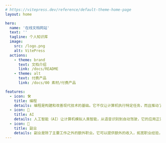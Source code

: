 ```yaml
---
# https://vitepress.dev/reference/default-theme-home-page
layout: home

hero:
  name: '在线文档网站'
  text: ''
  tagline: 个人知识库
  image:
    src: /logo.png
    alt: VitePress
  actions:
    - theme: brand
      text: 文档介绍
      link: /docs/README
    - theme: alt
      text: 付费产品
      link: /docs/00 素材/付费产品

features:
  - icon: 🛠️
    title: 编程
    details: 编程是构建和改善现代技术的基础。它不仅让计算机执行特定任务，而且推动了从智能手机到人工智能的众多创新。
  - icon: 🌟
    title: AI
    details: 人工智能（AI）让计算机模拟人类智能，从语音识别到自动驾驶，它的应用正变得越来越广泛，并有望改变我们的生活方式。
  - icon: 🌈
    title: 副业
    details: 副业是除了主要工作之外的额外职业。它可以提供额外的收入，拓宽职业经验，甚至可能发展成主要职业。
---
```

